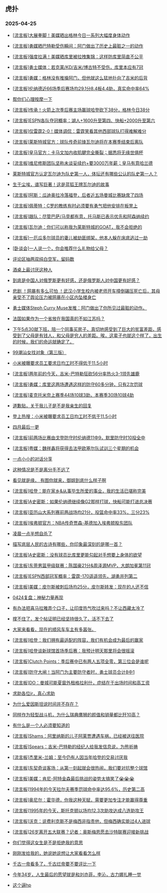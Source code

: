 ## 虎扑 
### 2025-04-25

+ [[流言板]大展拳脚！美媒晒出格林今日一系列大幅度身体动作](https://bbs.hupu.com/632096580.html)

+ [[流言板]勇媒晒巴特勒受伤瞬间：阿门做出了历史上最脏之一的动作](https://bbs.hupu.com/632097951.html)

+ [[流言板]强度拉满！美媒晒库里被拉拽集锦：这样防库里简直不公平](https://bbs.hupu.com/632098895.html)

+ [[流言板]勇士媒体：若克莱/KD/吉米/博古特不受伤，库里本应有7冠](https://bbs.hupu.com/632097151.html)

+ [[流言板]勇媒：格林没有推搡阿门，但他就这么猛地扑向了吉米的后背](https://bbs.hupu.com/632099206.html)

+ [[流言板]伦纳德近66场季后赛场均29.1分8.4板4.4助，真实命中率64%](https://bbs.hupu.com/632097973.html)

+ [帮你们心理按摩一下](https://bbs.hupu.com/632095151.html)

+ [[流言板]传承！火箭上次季后赛主场赢球哈登砍下38分，格林今日38分](https://bbs.hupu.com/632097052.html)

+ [[流言板]ESPN各队夺冠概率：湖人+1600升至第四、快船+2000升至第六](https://bbs.hupu.com/632099496.html)

+ [[流言板]仅雷霆2-0！媒体调侃：雷霆笑看其他西部球队打得难解难分](https://bbs.hupu.com/632095770.html)

+ [[流言板]莱斯特城官方：球队传奇前锋瓦尔迪将在本赛季结束后离队](https://bbs.hupu.com/632095789.html)

+ [[流言板]皇马官方：卡马文加内收肌腱完全撕裂；据悉将无缘世俱杯](https://bbs.hupu.com/632094701.html)

+ [[流言板]维尼修斯团队坚称未谈妥续约+要3000万年薪；皇马有意哈兰德](https://bbs.hupu.com/632094963.html)

+ [莱斯特城官方认定瓦尔迪为队史第一人，体坛还有哪些公认的队史第一人？](https://bbs.hupu.com/632096279.html)

+ [生于尘埃，谱写巨著！这是蓝狐王牌瓦尔迪的故事](https://bbs.hupu.com/632096946.html)

+ [[流言板]阿斯：瓜迪奥拉冷落福登，后者近五场曼城比赛缺席了四场](https://bbs.hupu.com/632093619.html)

+ [[流言板]佩蒂特：C罗的教练有时必须要有勇气把他安排在板凳上](https://bbs.hupu.com/632090998.html)

+ [[流言板]跟队：尽管巴萨/马竞都有意，托马斯已表示优先和阿森纳续约](https://bbs.hupu.com/632094378.html)

+ [[流言板]瓦尔迪：你们可以称我为莱斯特城的GOAT，我不会拒绝的](https://bbs.hupu.com/632096201.html)

+ [[流言板]一厄瓜多尔球员的妻儿被劫匪绑架，他本人躲在床底逃过一劫](https://bbs.hupu.com/632092866.html)

+ [[卧谈会]一人说一个，你会推荐什么礼物给父母？](https://bbs.hupu.com/632098358.html)

+ [评论区抽两双纯白空军，留码数](https://bbs.hupu.com/632097192.html)

+ [酒桌上最讨厌这种人](https://bbs.hupu.com/632095397.html)

+ [到底是中国人对俄罗斯更有好感，还是俄罗斯人对中国更有好感？](https://bbs.hupu.com/632096778.html)

+ [悲剧 ！网暴有多么可怕 ！武汉小学生校内被老师开车撞倒碾压死亡后，其母亲受不了舆论压力被网暴在小区内坠楼身亡](https://bbs.hupu.com/632096288.html)

+ [勇士媒体Steph Curry Muse发推：阿门做出了你所见过最脏的动作。](https://bbs.hupu.com/632098623.html)

+ [法国如果作为一个省放在我国真的不如江苏吗？](https://bbs.hupu.com/632095233.html)

+ [下午5点30就下班，陪一个同事买房子，真切地感受到了巨大的贫富差距，感受到了父母是有钱人，和父母是穷人的差距。唉，这辈子也就这个样了，出生的时候，我们的命运就确定了。](https://bbs.hupu.com/632096669.html)

+ [99潮汕女找对象（第三版）](https://bbs.hupu.com/632095747.html)

+ [小米被曝要求员工要求日均工时不得低于11.5小时](https://bbs.hupu.com/632096932.html)

+ [[流言板]两年前的今天，吉米-巴特勒狂砍56分率热火3-1领先雄鹿](https://bbs.hupu.com/632100302.html)

+ [[流言板]勇媒：库里这两场遭遇这样的防守60多分钟，只有2次罚球](https://bbs.hupu.com/632097489.html)

+ [[流言板]麦克托米奈上赛季44场10球3助，本赛季30场10球4助](https://bbs.hupu.com/632092516.html)

+ [道歉贴，关于我儿子是不是我亲生的回复](https://bbs.hupu.com/632100232.html)

+ [登上热搜：小米被曝要求员工日均工时不低于11.5小时](https://bbs.hupu.com/632099241.html)

+ [四月最后一更](https://bbs.hupu.com/632099522.html)

+ [[流言板]前两场比赛由戈登防守时伦纳德11中9，默里防守时10投全中](https://bbs.hupu.com/632100187.html)

+ [[流言板]粤媒：魏祥鑫将获得去法甲欧塞尔队试训三个星期的机会](https://bbs.hupu.com/632100128.html)

+ [一点小小的对话分享](https://bbs.hupu.com/632098739.html)

+ [这种情况是不是离分手不远了](https://bbs.hupu.com/632097960.html)

+ [看见就是缘， 有图你就来，御姐到底什么样子啊](https://bbs.hupu.com/632098297.html)

+ [[流言板]哈登：能在家乡&amp;从事毕生所爱的事业，我的生活已堪称完美](https://bbs.hupu.com/632100315.html)

+ [[流言板]A史密斯：如果伦纳德继续像G2那样打球，快船可能打进总决赛](https://bbs.hupu.com/632100384.html)

+ [[流言板]亚历山大系列赛前两战场均21分，投篮命中率33%，三分23%](https://bbs.hupu.com/632097896.html)

+ [[流言板]埃弗顿官方：NBA传奇贾森-基德加入埃弗顿股东团队](https://bbs.hupu.com/632100794.html)

+ [凌晨一点半想自杀了](https://bbs.hupu.com/632100915.html)

+ [描写底层人民的古诗有哪些，你印象最深刻的是哪一首？](https://bbs.hupu.com/632099971.html)

+ [[流言板]A史密斯：没有球员比库里更能勾起对手想要上身体的欲望](https://bbs.hupu.com/632100483.html)

+ [[流言板]东莞男篮甲级联赛：陈国豪21分&amp;周泽源MVP，大朗加冕第11冠](https://bbs.hupu.com/632099487.html)

+ [[流言板]ESPN西部冠军概率：雷霆-170遥遥领先，湖勇并列第二](https://bbs.hupu.com/632100203.html)

+ [[流言板]美媒：皮尔斯被刺后场均25分，皮尔斯转发：现在的人还不信](https://bbs.hupu.com/632098703.html)

+ [0424复盘：神秘力量再现](https://bbs.hupu.com/632099831.html)

+ [有办法把喜马拉雅弄个口子，让印度热气吹过来吗？不让西藏太冷了](https://bbs.hupu.com/632099171.html)

+ [撑不住了，发个帖证明已经坚持很久了，活不下去了](https://bbs.hupu.com/632101032.html)

+ [大家来看看，现在的顺风车车主有多嚣张。](https://bbs.hupu.com/632099634.html)

+ [[流言板]哈登：我们拥有最适配的阵容，我们有机会成为最后的赢家](https://bbs.hupu.com/632100282.html)

+ [[流言板]哈登谈新球馆首场季后赛：我预计明天那里将会很摇滚](https://bbs.hupu.com/632100341.html)

+ [[流言板]Clutch Points：季后赛中已有两人五项全零，第三位会是谁呢](https://bbs.hupu.com/632100702.html)

+ [[流言板]防守大闸！当阿门为主要防守者时，勇士球员合计8中1](https://bbs.hupu.com/632100192.html)

+ [[流言板]DO：曼城可能夏窗外租格拉利什，症结在于出场时间和高工资](https://bbs.hupu.com/632099559.html)

+ [求助各位jr，真心求助](https://bbs.hupu.com/632100606.html)

+ [为什么爱因斯坦说时间并不存在？](https://bbs.hupu.com/632100502.html)

+ [同样作为轻型战斗机，为什么瑞典鹰狮的颜值和销量都比歼10高？](https://bbs.hupu.com/632099868.html)

+ [有什么是一个人必须要知道的](https://bbs.hupu.com/632100583.html)

+ [[流言板]Shams：阿里纳斯的儿子阿莱贾遭遇车祸，已经被送往医院](https://bbs.hupu.com/632101189.html)

+ [[流言板]Spears：吉米-巴特勒的经纪人给我发信息说，为熊祈祷](https://bbs.hupu.com/632101327.html)

+ [[流言板]杰里米-兰姆：至今仍有人因当年哈登的交易讨厌我](https://bbs.hupu.com/632100598.html)

+ [[流言板]东契奇谈客场：从第一刻起就会很热闹，我们要对抗整个球馆](https://bbs.hupu.com/632100668.html)

+ [[流言板]美媒：肯尼-阿特金森最后挑战的姿势太搞笑了😭😭😭](https://bbs.hupu.com/632100536.html)

+ [[流言板]1994年的今天拉尔夫赛季罚球命中率达95.6%，历史第二高](https://bbs.hupu.com/632100712.html)

+ [[流言板]奥尼尔：霍华德，你我这种天赋，需要更加专注才能赢得尊重](https://bbs.hupu.com/632101451.html)

+ [[流言板]1995年的今天，斯托克顿以场均12.3次助攻达成八连助攻王](https://bbs.hupu.com/632100602.html)

+ [[流言板]沃克：说费利克斯不是梅西非指责他，但梅西确实能过4人进球](https://bbs.hupu.com/632097803.html)

+ [[流言板]26岁离开五大联赛？记者：奥斯梅恩愿去沙特联赛迎接新挑战](https://bbs.hupu.com/632098308.html)

+ [你们觉得这女生是不是拒绝我的意思](https://bbs.hupu.com/632100636.html)

+ [刚刚发给我的，她说她说想让大家看看怎么样](https://bbs.hupu.com/632100965.html)

+ [千古一帝看多了，千古烂帝要不要评比一下](https://bbs.hupu.com/632100644.html)

+ [今年34岁，人生最后的愿望就是和刘亦菲，李沁，古力娜扎睡一觉](https://bbs.hupu.com/632101119.html)

+ [这个逼hp](https://bbs.hupu.com/632100906.html)

